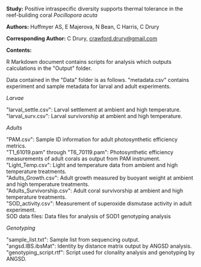 
**Study:** Positive intraspecific diversity supports thermal tolerance in the reef-building coral _Pocillopora acuta_ 

**Authors:** Huffmyer AS, E Majerova, N Bean, C Harris, C Drury

**Corresponding Author:** C Drury, crawford.drury@gmail.com

**Contents:**  

R Markdown document contains scripts for analysis which outputs calculations in the "Output" folder.  

Data contained in the "Data" folder is as follows. "metadata.csv" contains experiment and sample metadata for larval and adult experiments.    

*Larvae*   

"larval_settle.csv": Larval settlement at ambient and high temperature.   
"larval_surv.csv": Larval survivorship at ambient and high temperature.   

*Adults*  

"PAM.csv": Sample ID information for adult photosynthetic efficiency metrics.  
"T1_61019.pam" through "T6_70119.pam": Photosynthetic efficiency measurements of adult corals as output from PAM instrument.  
"Light_Temp.csv": Light and temperature data from ambient and high temperature treatments.  
"Adults_Growth.csv": Adult growth measured by buoyant weight at ambient and high temperature treatments.  
"Adults_Survivorship.csv": Adult coral survivorship at ambient and high temperature treatments.  
"SOD_activity.csv": Measurement of superoxide dismutase activity in adult experiment.  
SOD data files: Data files for analysis of SOD1 genotyping analysis  

*Genotyping*  

"sample_list.txt": Sample list from sequencing output.  
"angsd.IBS.ibsMat": Identity by distance matrix output by ANGSD analysis.  
"genotyping_script.rtf": Script used for clonality analysis and genotyping by ANGSD.  
